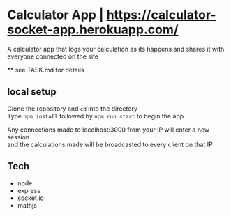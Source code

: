 # Calculator App | https://calculator-socket-app.herokuapp.com/

A calculator app that logs your calculation as its happens and shares it with everyone connected on the site

** see TASK.md for details


## local setup
Clone the repository and `cd` into the directory            
Type `npm install` followed by `npm run start` to begin the app

Any connections made to localhost:3000 from your IP will enter a new session              
and the calculations made will be broadcasted to every client on that IP


## Tech
- node
- express
- socket.io
- mathjs
